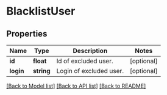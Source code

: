 # BlacklistUser

## Properties
Name | Type | Description | Notes
------------ | ------------- | ------------- | -------------
**id** | **float** | Id of excluded user. | [optional] 
**login** | **string** | Login of excluded user. | [optional] 

[[Back to Model list]](../../README.md#documentation-for-models) [[Back to API list]](../../README.md#documentation-for-api-endpoints) [[Back to README]](../../README.md)

